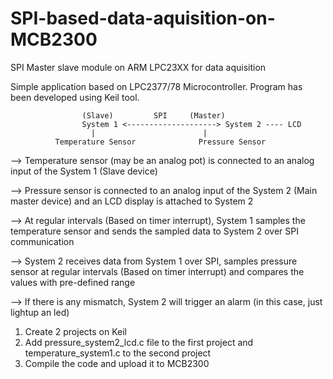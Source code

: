 # SPI-based-data-aquisition-on-MCB2300

SPI Master slave module on ARM LPC23XX for data aquisition

Simple application based on LPC2377/78 Microcontroller. Program has been developed using Keil tool.



                    (Slave)	        SPI	    (Master)
                    System 1 <--------------------> System 2 ---- LCD
                      |			               |
              Temperature Sensor 	          Pressure Sensor


--> Temperature sensor (may be an analog pot) is connected to an analog input of the System 1 (Slave device)

--> Pressure sensor is connected to an analog input of the System 2 (Main master device) and an LCD display is attached to System 2 

--> At regular intervals (Based on timer interrupt), System 1 samples the temperature sensor and sends the sampled data to System 2 over SPI communication

--> System 2 receives data from System 1 over SPI, samples pressure sensor at regular intervals (Based on timer interrupt) and compares the values with pre-defined range

--> If there is any mismatch, System 2 will trigger an alarm (in this case, just lightup an led)

1) Create 2 projects on Keil
2) Add pressure_system2_lcd.c file to the first project and temperature_system1.c to the second project
3) Compile the code and upload it to MCB2300


